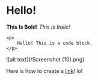 # Hello!

**This Is Bold!**
*This is Italic!*

```
<p>
	Hello! This is a code block.
</p>
```

![alt text](/Screenshot (10).png)

Here is how to create a [link](http://daringfireball.net/projects/markdown/syntax)!
lol